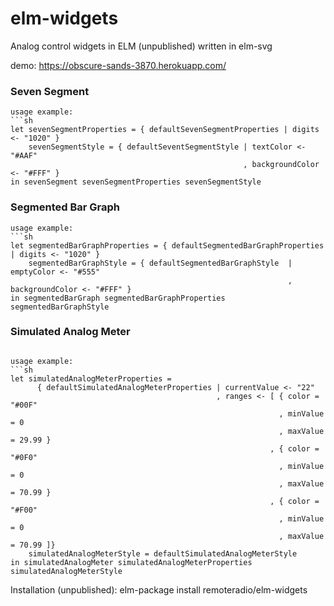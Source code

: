# elm-widgets
Analog control widgets in ELM (unpublished) written in elm-svg

demo: https://obscure-sands-3870.herokuapp.com/

### Seven Segment
```sevenSegment : SevenSegmentProperties -> SevenSegmentStyle -> Svg
usage example:
```sh
let sevenSegmentProperties = { defaultSevenSegmentProperties | digits <- "1020" }
    sevenSegmentStyle = { defaultSeventSegmentStyle | textColor <- "#AAF"
                                                    , backgroundColor <- "#FFF" }
in sevenSegment sevenSegmentProperties sevenSegmentStyle
```

### Segmented Bar Graph
```segmentedBarGraph : SegmentedBarGraphProperties -> SegmentedBarGraphStyle -> Svg
usage example:
```sh
let segmentedBarGraphProperties = { defaultSegmentedBarGraphProperties | digits <- "1020" }
    segmentedBarGraphStyle = { defaultSegmentedBarGraphStyle  | emptyColor <- "#555"
                                                              , backgroundColor <- "#FFF" }
in segmentedBarGraph segmentedBarGraphProperties segmentedBarGraphStyle
```

### Simulated Analog Meter
```simulatedAnalogMeter : SimulatedAnalogMeterProperties -> SimulatedAnalogMeterStyle -> Svg

usage example:
```sh
let simulatedAnalogMeterProperties = 
      { defaultSimulatedAnalogMeterProperties | currentValue <- "22"
                                              , ranges <- [ { color = "#00F"
                                                            , minValue = 0
                                                            , maxValue = 29.99 }
                                                          , { color = "#0F0"
                                                            , minValue = 0
                                                            , maxValue = 70.99 }
                                                          , { color = "#F00"
                                                            , minValue = 0
                                                            , maxValue = 70.99 ]}
    simulatedAnalogMeterStyle = defaultSimulatedAnalogMeterStyle
in simulatedAnalogMeter simulatedAnalogMeterProperties simulatedAnalogMeterStyle
```

Installation (unpublished):
elm-package install remoteradio/elm-widgets

